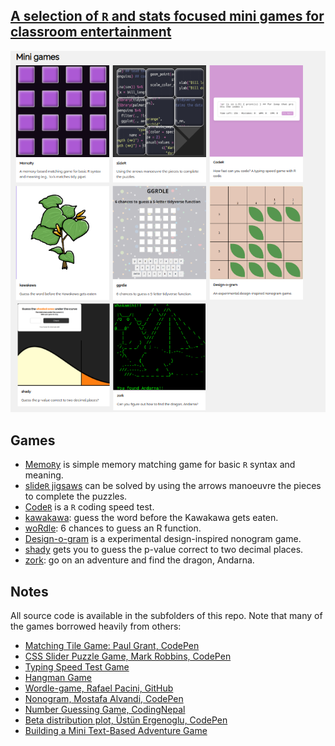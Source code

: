 ## [A selection of `R` and stats focused mini games for classroom entertainment](https://statbiscuit.github.io/mini_games/)


[![](https://github.com/statbiscuit/mini_games/blob/main/img/games.png?raw=true)](https://statbiscuit.github.io/mini_games/)


## Games

 + [Memo`R`y](https://statbiscuit.github.io/mini_games/matching/matching.html) is simple memory matching game for basic `R` syntax and meaning.
 + [slide`R` jigsaws](https://statbiscuit.github.io/mini_games/slider/slider.html) can be solved by using the arrows manoeuvre the pieces to complete the puzzles.
 + [Code`R`](https://statbiscuit.github.io/mini_games/coding/index.html) is a `R` coding speed test.
 + [kawakawa](https://statbiscuit.github.io/mini_games/kawakawa/index.html): guess the word before the Kawakawa gets eaten.
 + [woRdle](https://statbiscuit.github.io/mini_games/wordle/index.html): 6 chances to guess an R function.
 + [Design-o-gram](https://statbiscuit.github.io/mini_games/design-o-gram/index.html) is a experimental design-inspired nonogram game.
 + [shady](https://statbiscuit.github.io/mini_games/shady/index.html) gets you to guess the p-value correct to two decimal places.
 + [zork](https://statbiscuit.github.io/mini_games/zork/index.html): go on an adventure and find the dragon, Andarna.


## Notes

All source code is available in the subfolders of this repo. Note that many of the games borrowed heavily from others:

 + [Matching Tile Game: Paul Grant, CodePen](https://codepen.io/pgrantmartello/pen/WOBYqW)
 + [CSS Slider Puzzle Game, Mark Robbins, CodePen](https://codepen.io/M_J_Robbins/pen/VeNWQQ)
 + [Typing Speed Test Game](https://www.codingnepalweb.com/typing-speed-test-game-html-javascript/)
 + [Hangman Game](https://www.codingnepalweb.com/build-hangman-game-html-javascript/)
 + [Wordle-game, Rafael Pacini, GitHub](https://github.com/rafaelpacinii/wordle-game/tree/main)
 + [Nonogram, Mostafa Alvandi, CodePen](https://codepen.io/alvandisetvat/pen/oNBwvWK)
 + [Number Guessing Game,  CodingNepal](https://www.codingnepalweb.com/create-game-html-css-javascript/)
 + [Beta distribution plot, Üstün Ergenoglu, CodePen](https://codepen.io/rgngl/pen/MLBBON)
 + [Building a Mini Text-Based Adventure Game](https://dev.to/shawn2208/building-a-mini-text-based-adventure-game-mini-zork-with-html-css-js-3879)


